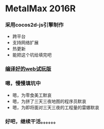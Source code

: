 # MetalMax 2016R
### 采用cocos2d-js引擎制作
* 跨平台
* 支持网络扩展
* 热更新
* 能把这个坑给填完吧

### [编译好的web试玩版](http://duanxq.cn/metalmax/index.html)

### 嗯，慢慢填坑中
* 嗯，为零食美工默哀
* 嗯，为拼了三天三夜地图的程序员默哀
* 嗯，为即将面对三天三夜的工程量的雷娜默哀

### 好吧，继续干活。。。。。。
